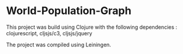 # World-Population-Graph

This project was build using Clojure with the following dependencies : clojurescript, cljsjs/c3, cljsjs/jquery

The project was compiled using Leiningen.
